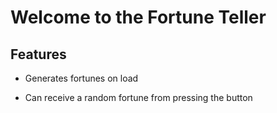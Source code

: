 # Welcome to the Fortune Teller

## Features

- Generates fortunes on load 

- Can receive a random fortune from pressing the button